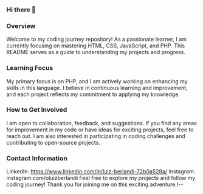 ### Hi there 👋

### Overview
Welcome to my coding journey repository! As a passionate learner, I am currently focusing on mastering HTML, CSS, JavaScript, and PHP. This README serves as a guide to understanding my projects and progress.

### Learning Focus
My primary focus is on PHP, and I am actively working on enhancing my skills in this language. I believe in continuous learning and improvement, and each project reflects my commitment to applying my knowledge.

### How to Get Involved
I am open to collaboration, feedback, and suggestions. If you find any areas for improvement in my code or have ideas for exciting projects, feel free to reach out. I am also interested in participating in coding challenges and contributing to open-source projects.

### Contact Information
LinkedIn: https://www.linkedin.com/in/luiz-berlandi-72b0a528a/
Instagram: instagram.com/oluizberlandi
Feel free to explore my projects and follow my coding journey! Thank you for joining me on this exciting adventure.!--


